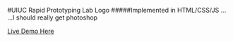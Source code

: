 #UIUC Rapid Prototyping Lab Logo
#####Implemented in HTML/CSS/JS ...
...I should really get photoshop

[Live Demo Here](https://danielmurray.github.io/uiucRPLogo)